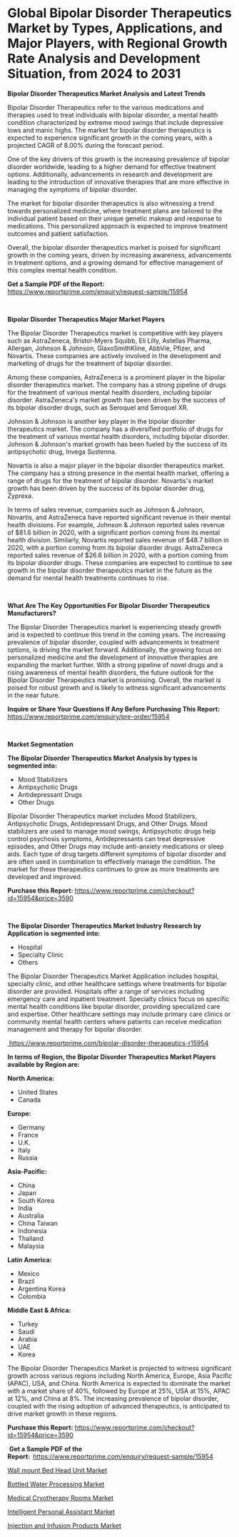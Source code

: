 <p><h1>Global Bipolar Disorder Therapeutics Market by Types, Applications, and Major Players, with Regional Growth Rate Analysis and Development Situation, from 2024 to 2031</h1></p><p><strong>Bipolar Disorder Therapeutics Market Analysis and Latest Trends</strong></p>
<p><p>Bipolar Disorder Therapeutics refer to the various medications and therapies used to treat individuals with bipolar disorder, a mental health condition characterized by extreme mood swings that include depressive lows and manic highs. The market for bipolar disorder therapeutics is expected to experience significant growth in the coming years, with a projected CAGR of 8.00% during the forecast period.</p><p>One of the key drivers of this growth is the increasing prevalence of bipolar disorder worldwide, leading to a higher demand for effective treatment options. Additionally, advancements in research and development are leading to the introduction of innovative therapies that are more effective in managing the symptoms of bipolar disorder.</p><p>The market for bipolar disorder therapeutics is also witnessing a trend towards personalized medicine, where treatment plans are tailored to the individual patient based on their unique genetic makeup and response to medications. This personalized approach is expected to improve treatment outcomes and patient satisfaction.</p><p>Overall, the bipolar disorder therapeutics market is poised for significant growth in the coming years, driven by increasing awareness, advancements in treatment options, and a growing demand for effective management of this complex mental health condition.</p></p>
<p><strong>Get a Sample PDF of the Report:&nbsp;</strong> <a href="https://www.reportprime.com/enquiry/request-sample/15954">https://www.reportprime.com/enquiry/request-sample/15954</a></p>
<p>&nbsp;</p>
<p><strong>Bipolar Disorder Therapeutics Major Market Players</strong></p>
<p><p>The Bipolar Disorder Therapeutics market is competitive with key players such as AstraZeneca, Bristol-Myers Squibb, Eli Lilly, Astellas Pharma, Allergan, Johnson & Johnson, GlaxoSmithKline, AbbVie, Pfizer, and Novartis. These companies are actively involved in the development and marketing of drugs for the treatment of bipolar disorder.</p><p>Among these companies, AstraZeneca is a prominent player in the bipolar disorder therapeutics market. The company has a strong pipeline of drugs for the treatment of various mental health disorders, including bipolar disorder. AstraZeneca's market growth has been driven by the success of its bipolar disorder drugs, such as Seroquel and Seroquel XR.</p><p>Johnson & Johnson is another key player in the bipolar disorder therapeutics market. The company has a diversified portfolio of drugs for the treatment of various mental health disorders, including bipolar disorder. Johnson & Johnson's market growth has been fueled by the success of its antipsychotic drug, Invega Sustenna.</p><p>Novartis is also a major player in the bipolar disorder therapeutics market. The company has a strong presence in the mental health market, offering a range of drugs for the treatment of bipolar disorder. Novartis's market growth has been driven by the success of its bipolar disorder drug, Zyprexa.</p><p>In terms of sales revenue, companies such as Johnson & Johnson, Novartis, and AstraZeneca have reported significant revenue in their mental health divisions. For example, Johnson & Johnson reported sales revenue of $81.6 billion in 2020, with a significant portion coming from its mental health division. Similarly, Novartis reported sales revenue of $48.7 billion in 2020, with a portion coming from its bipolar disorder drugs. AstraZeneca reported sales revenue of $26.6 billion in 2020, with a portion coming from its bipolar disorder drugs. These companies are expected to continue to see growth in the bipolar disorder therapeutics market in the future as the demand for mental health treatments continues to rise.</p></p>
<p>&nbsp;</p>
<p><strong>What Are The Key Opportunities For Bipolar Disorder Therapeutics Manufacturers?</strong></p>
<p><p>The Bipolar Disorder Therapeutics market is experiencing steady growth and is expected to continue this trend in the coming years. The increasing prevalence of bipolar disorder, coupled with advancements in treatment options, is driving the market forward. Additionally, the growing focus on personalized medicine and the development of innovative therapies are expanding the market further. With a strong pipeline of novel drugs and a rising awareness of mental health disorders, the future outlook for the Bipolar Disorder Therapeutics market is promising. Overall, the market is poised for robust growth and is likely to witness significant advancements in the near future.</p></p>
<p><strong>Inquire or Share Your Questions If Any Before Purchasing This Report:</strong> <a href="https://www.reportprime.com/enquiry/pre-order/15954">https://www.reportprime.com/enquiry/pre-order/15954</a></p>
<p>&nbsp;</p>
<p><strong>Market Segmentation</strong></p>
<p><strong>The Bipolar Disorder Therapeutics Market Analysis by types is segmented into:</strong></p>
<p><ul><li>Mood Stabilizers</li><li>Antipsychotic Drugs</li><li>Antidepressant Drugs</li><li>Other Drugs</li></ul></p>
<p><p>Bipolar Disorder Therapeutics market includes Mood Stabilizers, Antipsychotic Drugs, Antidepressant Drugs, and Other Drugs. Mood stabilizers are used to manage mood swings, Antipsychotic drugs help control psychosis symptoms, Antidepressants can treat depressive episodes, and Other Drugs may include anti-anxiety medications or sleep aids. Each type of drug targets different symptoms of bipolar disorder and are often used in combination to effectively manage the condition. The market for these therapeutics continues to grow as more treatments are developed and improved.</p></p>
<p><strong>Purchase this Report:&nbsp;</strong><a href="https://www.reportprime.com/checkout?id=15954&price=3590">https://www.reportprime.com/checkout?id=15954&price=3590</a></p>
<p>&nbsp;</p>
<p><strong>The Bipolar Disorder Therapeutics Market Industry Research by Application is segmented into:</strong></p>
<p><ul><li>Hospital</li><li>Specialty Clinic</li><li>Others</li></ul></p>
<p><p>The Bipolar Disorder Therapeutics Market Application includes hospital, specialty clinic, and other healthcare settings where treatments for bipolar disorder are provided. Hospitals offer a range of services including emergency care and inpatient treatment. Specialty clinics focus on specific mental health conditions like bipolar disorder, providing specialized care and expertise. Other healthcare settings may include primary care clinics or community mental health centers where patients can receive medication management and therapy for bipolar disorder.</p></p>
<p><a href="https://www.reportprime.com/bipolar-disorder-therapeutics-r15954">&nbsp;https://www.reportprime.com/bipolar-disorder-therapeutics-r15954</a></p>
<p><strong>In terms of Region, the Bipolar Disorder Therapeutics Market Players available by Region are:</strong></p>
<p>
    <p> <strong> North America: </strong>
        <ul>
            <li>United States</li>
            <li>Canada</li>
        </ul>
        </p> 
    <p> <strong> Europe: </strong>
        <ul>
            <li>Germany</li>
            <li>France</li>
            <li>U.K.</li>
            <li>Italy</li>
            <li>Russia</li>
        </ul>
        </p> 
    <p> <strong> Asia-Pacific: </strong>
        <ul>
            <li>China</li>
            <li>Japan</li>
            <li>South Korea</li>
            <li>India</li>
            <li>Australia</li>
            <li>China Taiwan</li>
            <li>Indonesia</li>
            <li>Thailand</li>
            <li>Malaysia</li>
        </ul>
        </p> 
    <p> <strong> Latin America: </strong>
        <ul>
            <li>Mexico</li>
            <li>Brazil</li>
            <li>Argentina Korea</li>
            <li>Colombia</li>
        </ul>
        </p> 
    <p> <strong> Middle East & Africa: </strong>
        <ul>
            <li>Turkey</li>
            <li>Saudi</li>
            <li>Arabia</li>
            <li>UAE</li>
            <li>Korea</li>
        </ul>
    </p>
    </p>
<p><p>The Bipolar Disorder Therapeutics Market is projected to witness significant growth across various regions including North America, Europe, Asia Pacific (APAC), USA, and China. North America is expected to dominate the market with a market share of 40%, followed by Europe at 25%, USA at 15%, APAC at 12%, and China at 8%. The increasing prevalence of bipolar disorder, coupled with the rising adoption of advanced therapeutics, is anticipated to drive market growth in these regions.</p></p>
<p><strong>Purchase this Report: </strong><a href="https://www.reportprime.com/checkout?id=15954&price=3590">https://www.reportprime.com/checkout?id=15954&price=3590</a></p>
<p>&nbsp;<strong>Get a Sample PDF of the Report:&nbsp;&nbsp;</strong><a href="https://www.reportprime.com/enquiry/request-sample/15954">https://www.reportprime.com/enquiry/request-sample/15954</a></p>
<p><strong></strong></p>
<p><p><a href="https://medium.com/@ashlybednar/wall-mount-bed-head-unit-market-a-global-and-regional-analysis-focus-on-end-user-product-and-b37d91682145">Wall mount Bed Head Unit Market</a></p><p><a href="https://github.com/ranaacryptoaddmin/Market-Research-Report-List-1/blob/main/bottled-water-processing-market.md">Bottled Water Processing Market</a></p><p><a href="https://medium.com/@foyazahmed1999_69116/insights-into-the-medical-cryotherapy-rooms-industry-market-financial-status-market-size-and-3745d874c5ea">Medical Cryotherapy Rooms Market</a></p><p><a href="https://github.com/RoccoManning/Market-Research-Report-List-6/blob/main/intelligent-personal-assistant-market.md">Intelligent Personal Assistant Market</a></p><p><a href="https://medium.com/@irwingibson2023/an-in-depth-analysis-of-the-global-injection-and-infusion-products-market-scope-and-its-rapid-49c0425d0b87">Injection and Infusion Products Market</a></p></p>